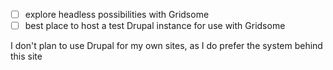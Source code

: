 - [ ] explore headless possibilities with Gridsome
- [ ] best place to host a test Drupal instance for use with Gridsome

I don't plan to use Drupal for my own sites, as I do prefer the system behind this site